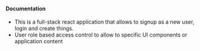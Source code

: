 #### Documentation
* This is a full-stack react application that allows to signup as a new user, login and create things.
* User role based access control to allow to specific UI components or application content